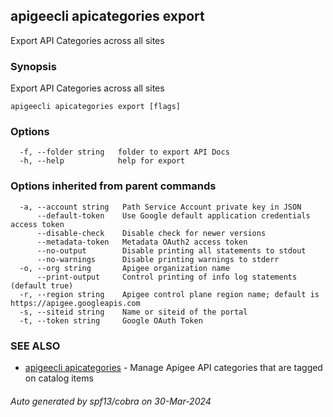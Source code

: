 ## apigeecli apicategories export

Export API Categories across all sites

### Synopsis

Export API Categories across all sites

```
apigeecli apicategories export [flags]
```

### Options

```
  -f, --folder string   folder to export API Docs
  -h, --help            help for export
```

### Options inherited from parent commands

```
  -a, --account string   Path Service Account private key in JSON
      --default-token    Use Google default application credentials access token
      --disable-check    Disable check for newer versions
      --metadata-token   Metadata OAuth2 access token
      --no-output        Disable printing all statements to stdout
      --no-warnings      Disable printing warnings to stderr
  -o, --org string       Apigee organization name
      --print-output     Control printing of info log statements (default true)
  -r, --region string    Apigee control plane region name; default is https://apigee.googleapis.com
  -s, --siteid string    Name or siteid of the portal
  -t, --token string     Google OAuth Token
```

### SEE ALSO

* [apigeecli apicategories](apigeecli_apicategories.md)	 - Manage Apigee API categories that are tagged on catalog items

###### Auto generated by spf13/cobra on 30-Mar-2024
